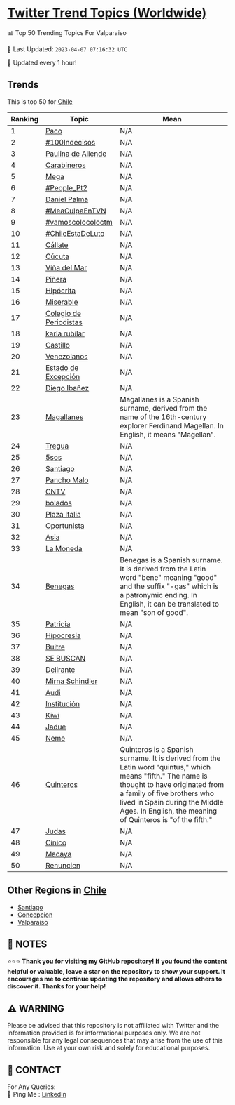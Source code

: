 [Twitter Trend Topics (Worldwide)](https://github.com/ErcinDedeoglu/Twitter-Trend-Topics)
==========


📊 Top 50 Trending Topics For Valparaiso

📆 Last Updated: `2023-04-07 07:16:32 UTC`

🔧 Updated every 1 hour!


## Trends

This is top 50 for [Chile](</Chile>)

| Ranking | Topic | Mean |
| ------- | ------------ | ------------ |
| 1 | [Paco](http://twitter.com/search?q=Paco) | N/A |
| 2 | [#100Indecisos](http://twitter.com/search?q=%23100Indecisos) | N/A |
| 3 | [Paulina de Allende](http://twitter.com/search?q=Paulina+de+Allende) | N/A |
| 4 | [Carabineros](http://twitter.com/search?q=Carabineros) | N/A |
| 5 | [Mega](http://twitter.com/search?q=Mega) | N/A |
| 6 | [#People_Pt2](http://twitter.com/search?q=%23People_Pt2) | N/A |
| 7 | [Daniel Palma](http://twitter.com/search?q=Daniel+Palma) | N/A |
| 8 | [#MeaCulpaEnTVN](http://twitter.com/search?q=%23MeaCulpaEnTVN) | N/A |
| 9 | [#vamoscolocoloctm](http://twitter.com/search?q=%23vamoscolocoloctm) | N/A |
| 10 | [#ChileEstaDeLuto](http://twitter.com/search?q=%23ChileEstaDeLuto) | N/A |
| 11 | [Cállate](http://twitter.com/search?q=C%c3%a1llate) | N/A |
| 12 | [Cúcuta](http://twitter.com/search?q=C%c3%bacuta) | N/A |
| 13 | [Viña del Mar](http://twitter.com/search?q=Vi%c3%b1a+del+Mar) | N/A |
| 14 | [Piñera](http://twitter.com/search?q=Pi%c3%b1era) | N/A |
| 15 | [Hipócrita](http://twitter.com/search?q=Hip%c3%b3crita) | N/A |
| 16 | [Miserable](http://twitter.com/search?q=Miserable) | N/A |
| 17 | [Colegio de Periodistas](http://twitter.com/search?q=Colegio+de+Periodistas) | N/A |
| 18 | [karla rubilar](http://twitter.com/search?q=karla+rubilar) | N/A |
| 19 | [Castillo](http://twitter.com/search?q=Castillo) | N/A |
| 20 | [Venezolanos](http://twitter.com/search?q=Venezolanos) | N/A |
| 21 | [Estado de Excepción](http://twitter.com/search?q=Estado+de+Excepci%c3%b3n) | N/A |
| 22 | [Diego Ibañez](http://twitter.com/search?q=Diego+Iba%c3%b1ez) | N/A |
| 23 | [Magallanes](http://twitter.com/search?q=Magallanes) | Magallanes is a Spanish surname, derived from the name of the 16th-century explorer Ferdinand Magellan. In English, it means "Magellan". |
| 24 | [Tregua](http://twitter.com/search?q=Tregua) | N/A |
| 25 | [5sos](http://twitter.com/search?q=5sos) | N/A |
| 26 | [Santiago](http://twitter.com/search?q=Santiago) | N/A |
| 27 | [Pancho Malo](http://twitter.com/search?q=Pancho+Malo) | N/A |
| 28 | [CNTV](http://twitter.com/search?q=CNTV) | N/A |
| 29 | [bolados](http://twitter.com/search?q=bolados) | N/A |
| 30 | [Plaza Italia](http://twitter.com/search?q=Plaza+Italia) | N/A |
| 31 | [Oportunista](http://twitter.com/search?q=Oportunista) | N/A |
| 32 | [Asia](http://twitter.com/search?q=Asia) | N/A |
| 33 | [La Moneda](http://twitter.com/search?q=La+Moneda) | N/A |
| 34 | [Benegas](http://twitter.com/search?q=Benegas) | Benegas is a Spanish surname. It is derived from the Latin word "bene" meaning "good" and the suffix "-gas" which is a patronymic ending. In English, it can be translated to mean "son of good". |
| 35 | [Patricia](http://twitter.com/search?q=Patricia) | N/A |
| 36 | [Hipocresía](http://twitter.com/search?q=Hipocres%c3%ada) | N/A |
| 37 | [Buitre](http://twitter.com/search?q=Buitre) | N/A |
| 38 | [SE BUSCAN](http://twitter.com/search?q=SE+BUSCAN) | N/A |
| 39 | [Delirante](http://twitter.com/search?q=Delirante) | N/A |
| 40 | [Mirna Schindler](http://twitter.com/search?q=Mirna+Schindler) | N/A |
| 41 | [Audi](http://twitter.com/search?q=Audi) | N/A |
| 42 | [Institución](http://twitter.com/search?q=Instituci%c3%b3n) | N/A |
| 43 | [Kiwi](http://twitter.com/search?q=Kiwi) | N/A |
| 44 | [Jadue](http://twitter.com/search?q=Jadue) | N/A |
| 45 | [Neme](http://twitter.com/search?q=Neme) | N/A |
| 46 | [Quinteros](http://twitter.com/search?q=Quinteros) | Quinteros is a Spanish surname. It is derived from the Latin word "quintus," which means "fifth." The name is thought to have originated from a family of five brothers who lived in Spain during the Middle Ages. In English, the meaning of Quinteros is "of the fifth." |
| 47 | [Judas](http://twitter.com/search?q=Judas) | N/A |
| 48 | [Cínico](http://twitter.com/search?q=C%c3%adnico) | N/A |
| 49 | [Macaya](http://twitter.com/search?q=Macaya) | N/A |
| 50 | [Renuncien](http://twitter.com/search?q=Renuncien) | N/A |



## Other Regions in [Chile](</Chile>)

* [Santiago](</Chile/Santiago.md>)
* [Concepcion](</Chile/Concepcion.md>)
* [Valparaiso](</Chile/Valparaiso.md>)



## 📝 NOTES

⭐⭐⭐ **Thank you for visiting my GitHub repository! If you found the content helpful or valuable, leave a star on the repository to show your support. It encourages me to continue updating the repository and allows others to discover it. Thanks for your help!**


## ⚠️ WARNING

Please be advised that this repository is not affiliated with Twitter and the information provided is for informational purposes only. We are not responsible for any legal consequences that may arise from the use of this information. Use at your own risk and solely for educational purposes.


## 📨 CONTACT

 For Any Queries:  
            🏓 Ping Me : [LinkedIn](https://www.linkedin.com/in/ercindedeoglu/)
